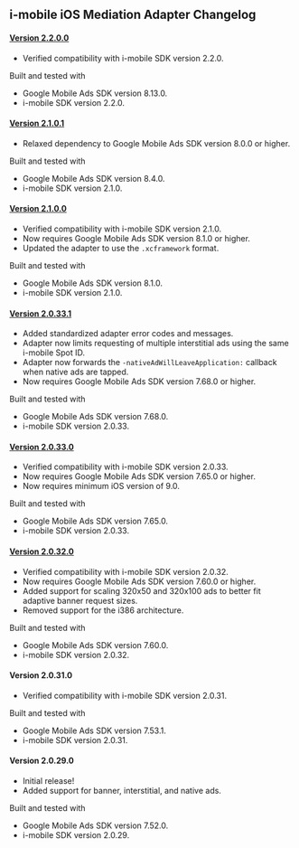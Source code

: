 ## i-mobile iOS Mediation Adapter Changelog

#### [Version 2.2.0.0](https://dl.google.com/googleadmobadssdk/mediation/ios/imobile/IMobileAdapter-2.2.0.0.zip)
- Verified compatibility with i-mobile SDK version 2.2.0.

Built and tested with
- Google Mobile Ads SDK version 8.13.0.
- i-mobile SDK version 2.2.0.

#### [Version 2.1.0.1](https://dl.google.com/googleadmobadssdk/mediation/ios/imobile/IMobileAdapter-2.1.0.1.zip)
- Relaxed dependency to Google Mobile Ads SDK version 8.0.0 or higher.

Built and tested with
- Google Mobile Ads SDK version 8.4.0.
- i-mobile SDK version 2.1.0.

#### [Version 2.1.0.0](https://dl.google.com/googleadmobadssdk/mediation/ios/imobile/IMobileAdapter-2.1.0.0.zip)
- Verified compatibility with i-mobile SDK version 2.1.0.
- Now requires Google Mobile Ads SDK version 8.1.0 or higher.
- Updated the adapter to use the `.xcframework` format.

Built and tested with
- Google Mobile Ads SDK version 8.1.0.
- i-mobile SDK version 2.1.0.

#### [Version 2.0.33.1](https://dl.google.com/googleadmobadssdk/mediation/ios/imobile/IMobileAdapter-2.0.33.1.zip)
- Added standardized adapter error codes and messages.
- Adapter now limits requesting of multiple interstitial ads using the same i-mobile Spot ID.
- Adapter now forwards the `-nativeAdWillLeaveApplication:` callback when native ads are tapped.
- Now requires Google Mobile Ads SDK version 7.68.0 or higher.

Built and tested with
- Google Mobile Ads SDK version 7.68.0.
- i-mobile SDK version 2.0.33.

#### [Version 2.0.33.0](https://dl.google.com/googleadmobadssdk/mediation/ios/imobile/IMobileAdapter-2.0.33.0.zip)
- Verified compatibility with i-mobile SDK version 2.0.33.
- Now requires Google Mobile Ads SDK version 7.65.0 or higher.
- Now requires minimum iOS version of 9.0.

Built and tested with
- Google Mobile Ads SDK version 7.65.0.
- i-mobile SDK version 2.0.33.

#### [Version 2.0.32.0](https://dl.google.com/googleadmobadssdk/mediation/ios/imobile/IMobileAdapter-2.0.32.0.zip)
- Verified compatibility with i-mobile SDK version 2.0.32.
- Now requires Google Mobile Ads SDK version 7.60.0 or higher.
- Added support for scaling 320x50 and 320x100 ads to better fit adaptive banner request sizes.
- Removed support for the i386 architecture.

Built and tested with
- Google Mobile Ads SDK version 7.60.0.
- i-mobile SDK version 2.0.32.

#### Version 2.0.31.0
- Verified compatibility with i-mobile SDK version 2.0.31.

Built and tested with
- Google Mobile Ads SDK version 7.53.1.
- i-mobile SDK version 2.0.31.

#### Version 2.0.29.0
- Initial release!
- Added support for banner, interstitial, and native ads.

Built and tested with
- Google Mobile Ads SDK version 7.52.0.
- i-mobile SDK version 2.0.29.
